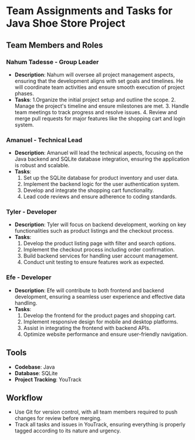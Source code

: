 # Team Assignments and Tasks for Java Shoe Store Project

## Team Members and Roles

### Nahum Tadesse - Group Leader
- **Description**: Nahum will oversee all project management aspects, ensuring that the development aligns with set goals and timelines. He will coordinate team activities and ensure smooth execution of project phases.
- **Tasks**:
  1.Organize the initial project setup and outline the scope.
  2. Manage the project's timeline and ensure milestones are met.
  3. Handle team meetings to track progress and resolve issues.
  4. Review and merge pull requests for major features like the shopping cart and login system.

### Amanuel - Technical Lead
- **Description**: Amanuel will lead the technical aspects, focusing on the Java backend and SQLite database integration, ensuring the application is robust and scalable.
- **Tasks**:
  1. Set up the SQLite database for product inventory and user data.
  2. Implement the backend logic for the user authentication system.
  3. Develop and integrate the shopping cart functionality.
  4. Lead code reviews and ensure adherence to coding standards.

### Tyler - Developer
- **Description**: Tyler will focus on backend development, working on key functionalities such as product listings and the checkout process.
- **Tasks**:
  1. Develop the product listing page with filter and search options.
  2. Implement the checkout process including order confirmation.
  3. Build backend services for handling user account management.
  4. Conduct unit testing to ensure features work as expected.

### Efe - Developer
- **Description**: Efe will contribute to both frontend and backend development, ensuring a seamless user experience and effective data handling.
- **Tasks**:
  1. Develop the frontend for the product pages and shopping cart.
  2. Implement responsive design for mobile and desktop platforms.
  3. Assist in integrating the frontend with backend APIs.
  4. Optimize website performance and ensure user-friendly navigation.

## Tools
- **Codebase**: Java
- **Database**: SQLite
- **Project Tracking**: YouTrack

## Workflow
- Use Git for version control, with all team members required to push changes for review before merging.
- Track all tasks and issues in YouTrack, ensuring everything is properly tagged according to its nature and urgency.

